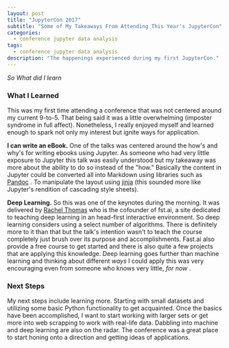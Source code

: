```yaml
---
layout: post
title: "JupyterCon 2017"
subtitle: "Some of My Takeaways From Attending This Year's JupyterCon"
categories:
  - conference jupyter data analysis
tags:
  - conference jupyter data analysis
description: "The happenings experienced during my first JupyterCon."
---
```


*So What did I learn*

### What I Learned
This was my first time attending a conference that was not centered around my current 9-to-5. That being said it was a little overwhelming (imposter syndrome in full affect). Nonetheless, I really enjoyed myself and learned enough to spark not only my interest but ignite ways for application.

__I can write an eBook.__ One of the talks was centered around the how's and why's for writing ebooks using Jupyter. As someone who had very little exposure to Jupyter this talk was easily understood but my takeaway was more about the ability to do so instead of the "how." Basically the content in Jupyter could be converted all into Markdown using libraries such as [Pandoc](http://pandoc.org/) . To manipulate the layout using [jinja](http://jinja.pocoo.org/) (this sounded more like Jupyter's rendition of cascading style sheets).

__Deep Learning.__ So this was one of the keynotes during the morning. It was delivered by [Rachel Thomas](http://fast.ai/) who is the cofounder of fst.ai, a site dedicated to teaching deep learning in an head-first interactive environment. So deep learning considers using a select number of algorithms. There is definitely more to it than that but the talk's intention wasn't to teach the course completely just brush over its purpose and accomplishments. Fast.ai also provide a free course to get started and there is also quite a few projects that are applying this knowledge. Deep learning goes further than machine learning and thinking about different *ways* I could apply this was very encouraging even from someone who knows very little, *for now* .

### Next Steps

My next steps include learning more. Starting with small datasets and utilizing some basic Python functionality to get acquainted. Once the basics have been accomplished, I want to start working with larger sets or get more into web scrapping to work with real-life data. Dabbling into machine and deep learning are also on the radar. The conference was a great place to start honing onto a direction and getting ideas of applications.
